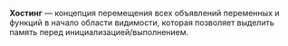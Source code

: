 **Хостинг** — концепция перемещения всех объявлений переменных и функций в начало области видимости, которая позволяет выделить память перед инициализацией/выполнением.